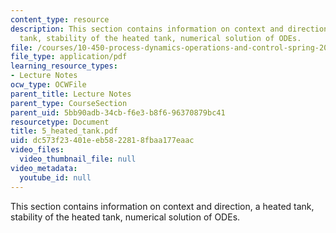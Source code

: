 ```yaml
---
content_type: resource
description: This section contains information on context and direction, a heated
  tank, stability of the heated tank, numerical solution of ODEs.
file: /courses/10-450-process-dynamics-operations-and-control-spring-2006/dc573f23401eeb5822818fbaa177eaac_5_heated_tank.pdf
file_type: application/pdf
learning_resource_types:
- Lecture Notes
ocw_type: OCWFile
parent_title: Lecture Notes
parent_type: CourseSection
parent_uid: 5bb90adb-34cb-f6e3-b8f6-96370879bc41
resourcetype: Document
title: 5_heated_tank.pdf
uid: dc573f23-401e-eb58-2281-8fbaa177eaac
video_files:
  video_thumbnail_file: null
video_metadata:
  youtube_id: null
---
```

This section contains information on context and direction, a heated tank, stability of the heated tank, numerical solution of ODEs.

